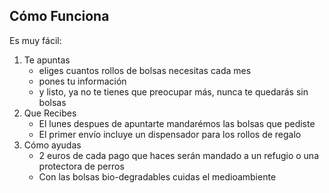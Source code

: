 ## Cómo Funciona

Es muy fácil:

1. Te apuntas
    - eliges cuantos rollos de bolsas necesitas cada mes
    - pones tu información
    - y listo, ya no te tienes que preocupar más, nunca te quedarás sin bolsas
2. Que Recibes
    - El lunes despues de apuntarte mandarémos las bolsas que pediste
    - El primer envío incluye un dispensador para los rollos de regalo
3. Cómo ayudas
    - 2 euros de cada pago que haces serán mandado a un refugio o una protectora de perros
    - Con las bolsas bio-degradables cuidas el medioambiente




[title: Como Funciona]: /
[menu-locgroup: main]: /
[order: 20]: /
